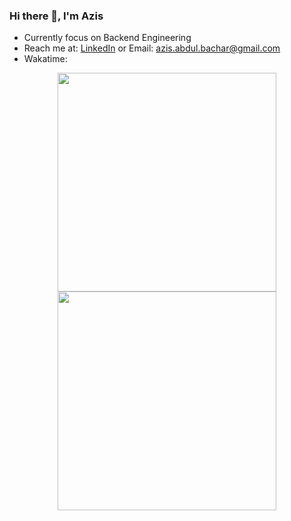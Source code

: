 ### Hi there 👋, I'm Azis

- Currently focus on Backend Engineering
- Reach me at: [LinkedIn](https://www.linkedin.com/in/azisuazusa/) or Email: azis.abdul.bachar@gmail.com
- Wakatime:
<p align="center">
<img src="https://wakatime.com/share/@1a6e674d-4657-45bb-9aad-8fd05a736fed/d173a98d-2421-4688-9607-382bd7ec84c9.svg" height="350px" width="350px"/>
<img src="https://wakatime.com/share/@1a6e674d-4657-45bb-9aad-8fd05a736fed/81a356fc-e37d-41c7-a372-c45efff8b268.svg" height="350px" width="350px"/>
</p>

<!--
**azisuazusa/azisuazusa** is a ✨ _special_ ✨ repository because its `README.md` (this file) appears on your GitHub profile.
-->
